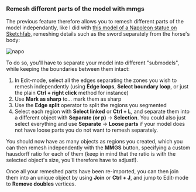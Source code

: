 ### Remesh different parts of the model with mmgs

The previous feature therefore allows you to remesh different parts of the model independantly, like I did with [this model of a Napoleon statue on Sketchfab](https://skfb.ly/6xHwD), remeshing details such as the sword separately from the horse's body:

![napo](https://user-images.githubusercontent.com/37718992/46110737-e72d2580-c1e4-11e8-8814-2bcb6cc57bb5.png)

To do so, you'll have to separate your model into different "submodels", while keeping the boundaries between them intact:

1. In Edit-mode, select all the edges separating the zones you wish to remesh independently (using **Edge loops**, **Select boundary loop**, or just the plain **Ctrl + right click** method for instance)
2. Use **Mark as sharp** to... mark them as sharp
3. Use the **Edge split** operator to split the regions you segmented
4. Select each region with **Select linked** or **Ctrl + L**, and separate them into a different object with **Separate (or p)** -> **Selection**. You could also just select everything and use **Separate** -> **Loose parts** if your model does not have loose parts you do not want to remesh separately.

You should now have as many objects as regions you created, which you can then remesh independently with the **MMGS** button, specifying a custom hausdorff ratio for each of them (keep in mind that the ratio is with the selected object's size, you'll therefore have to adjust!).

Once all your remeshed parts have been re-imported, you can then join them into an unique object by using **Join** or **Ctrl + J**, and jump to Edit-mode to **Remove doubles** vertices.
